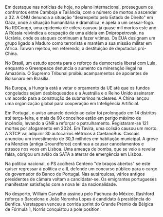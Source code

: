 Em destaque nas notícias de hoje, no plano internacional, prosseguem os confrontos entre Camboja e Tailândia, com o número de mortos a ascender a 32. A ONU denuncia a situação "desrespeito pelo Estado de Direito" em Gaza, onde a situação humanitária é dramática, e apela a um cessar-fogo. Na RDCongo, uma epidemia de cólera causou já quase mil mortos este ano. A Rússia reivindica a ocupação de uma aldeia em Dnipropetrovsk, na Ucrânia, onde os ataques continuam a fazer vítimas. Os EUA designam um grupo ligado a Maduro como terrorista e mantêm a sua missão militar em África. Taiwan rejeitou, em referendo, a destituição de deputados pró-China.

No Brasil, um estudo aponta para o reforço da democracia liberal com Lula, enquanto o Greenpeace denuncia o aumento da mineração ilegal na Amazónia. O Supremo Tribunal proibiu acampamentos de apoiantes de Bolsonaro em Brasília.

Na Europa, a Hungria está a vetar o orçamento da UE até que os fundos congelados sejam desbloqueados e a Austrália e o Reino Unido assinaram um acordo para a construção de submarinos nucleares. A China lançou uma organização global para cooperação em Inteligência Artificial.

Em Portugal, o aviso amarelo devido ao calor foi prolongado em 14 distritos até terça-feira, e mais de 60 concelhos estão em perigo máximo de incêndio, levando a GNR a reforçar o patrulhamento. Registaram-se 121 mortes por afogamento em 2024. Em Tavira, uma colisão causou um morto. A STCP vai adquirir 30 autocarros elétricos à CaetanoBus. Cascais anunciou um investimento de 30,3 milhões em habitação municipal. A greve na Menzies (antiga Groundforce) continua a causar cancelamentos e atrasos nos voos em Lisboa. Uma ameaça de bomba, que se veio a revelar falsa, obrigou um avião da SATA a aterrar de emergência em Lisboa.

Na política nacional, o PS acolherá Centeno "de braços abertos" se este quiser regressar à política e a IL defende um concurso público para o cargo de governador do Banco de Portugal. Nas autárquicas, vários antigos presidentes de câmara voltam a candidatar-se. Os emigrantes portugueses manifestam satisfação com a nova lei da nacionalidade.

No desporto, William Carvalho assinou pelo Pachuca do México, Rashford reforça o Barcelona e João Noronha Lopes é candidato à presidência do Benfica. Verstappen venceu a corrida sprint do Grande Prémio da Bélgica de Fórmula 1, Norris conquistou a pole position.